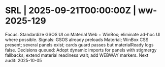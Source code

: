 # SRL | 2025-09-21T00:00:00Z | ww-2025-129

Focus: Standardize GSOS UI on Material Web + WinBox; eliminate ad-hoc UI where possible.
Signals: GSOS already preloads Material; WinBox CSS present; several panels exist; cards guard passes but materialReady logs false.
Decisions queued: Adopt dynamic imports for panels with stigmergy fallbacks; extend material readiness wait; add WEBWAY markers.
Next audit: 2025-10-05
